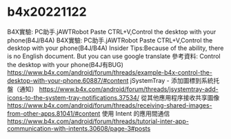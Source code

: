 # b4x20221122
B4X實驗: PC助手.jAWTRobot Paste CTRL+V,Control the desktop with your phone(B4J/B4A)
B4X實驗: PC助手.jAWTRobot Paste CTRL+V,Control the desktop with your phone(B4J/B4A)
Insider Tips:Because of the ability, there is no English document. But you can use google translate
參考資料:
Control the desktop with your phone(B4J有BUG)
https://www.b4x.com/android/forum/threads/example-b4x-control-the-desktop-with-your-phone.60887/#content
 jSystemTray - 添加圖標到系統托盤（通知）
https://www.b4x.com/android/forum/threads/jsystemtray-add-icons-to-the-system-tray-notifications.37534/
從其他應用程序接收共享圖像
https://www.b4x.com/android/forum/threads/receiving-shared-images-from-other-apps.81041/#content
使用 Intent 的應用間通信
https://www.b4x.com/android/forum/threads/tutorial-inter-app-communication-with-intents.30608/page-3#posts
